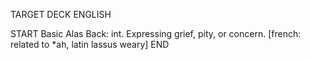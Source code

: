 TARGET DECK
ENGLISH

START
Basic
Alas
Back: int. Expressing grief, pity, or concern. [french: related to *ah, latin lassus weary]
END
